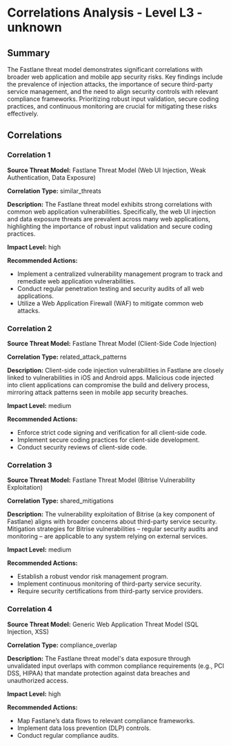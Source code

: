 # Correlations Analysis - Level L3 - unknown

## Summary

The Fastlane threat model demonstrates significant correlations with broader web application and mobile app security risks. Key findings include the prevalence of injection attacks, the importance of secure third-party service management, and the need to align security controls with relevant compliance frameworks.  Prioritizing robust input validation, secure coding practices, and continuous monitoring are crucial for mitigating these risks effectively.

## Correlations

### Correlation 1

**Source Threat Model:** Fastlane Threat Model (Web UI Injection, Weak Authentication, Data Exposure)

**Correlation Type:** similar_threats

**Description:** The Fastlane threat model exhibits strong correlations with common web application vulnerabilities. Specifically, the web UI injection and data exposure threats are prevalent across many web applications, highlighting the importance of robust input validation and secure coding practices.

**Impact Level:** high

**Recommended Actions:**
- Implement a centralized vulnerability management program to track and remediate web application vulnerabilities.
- Conduct regular penetration testing and security audits of all web applications.
- Utilize a Web Application Firewall (WAF) to mitigate common web attacks.

### Correlation 2

**Source Threat Model:** Fastlane Threat Model (Client-Side Code Injection)

**Correlation Type:** related_attack_patterns

**Description:** Client-side code injection vulnerabilities in Fastlane are closely linked to vulnerabilities in iOS and Android apps.  Malicious code injected into client applications can compromise the build and delivery process, mirroring attack patterns seen in mobile app security breaches.

**Impact Level:** medium

**Recommended Actions:**
- Enforce strict code signing and verification for all client-side code.
- Implement secure coding practices for client-side development.
- Conduct security reviews of client-side code.

### Correlation 3

**Source Threat Model:** Fastlane Threat Model (Bitrise Vulnerability Exploitation)

**Correlation Type:** shared_mitigations

**Description:** The vulnerability exploitation of Bitrise (a key component of Fastlane) aligns with broader concerns about third-party service security.  Mitigation strategies for Bitrise vulnerabilities – regular security audits and monitoring – are applicable to any system relying on external services.

**Impact Level:** medium

**Recommended Actions:**
- Establish a robust vendor risk management program.
- Implement continuous monitoring of third-party service security.
- Require security certifications from third-party service providers.

### Correlation 4

**Source Threat Model:** Generic Web Application Threat Model (SQL Injection, XSS)

**Correlation Type:** compliance_overlap

**Description:** The Fastlane threat model's data exposure through unvalidated input overlaps with common compliance requirements (e.g., PCI DSS, HIPAA) that mandate protection against data breaches and unauthorized access.

**Impact Level:** high

**Recommended Actions:**
- Map Fastlane’s data flows to relevant compliance frameworks.
- Implement data loss prevention (DLP) controls.
- Conduct regular compliance audits.

